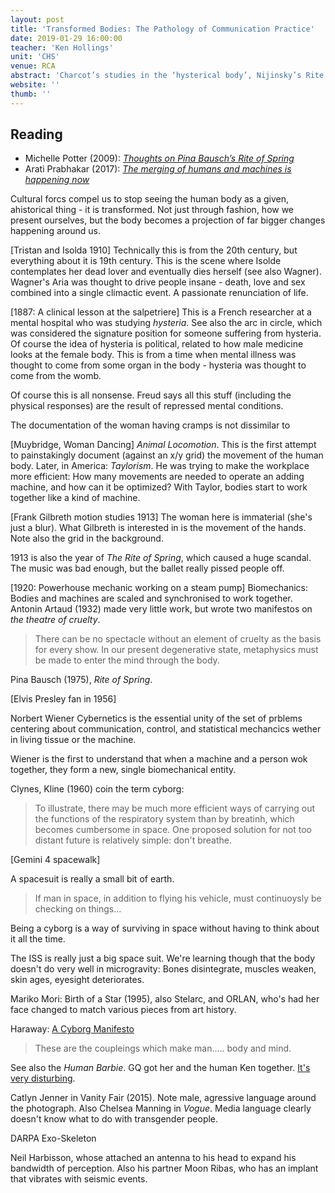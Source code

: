 ```yaml
---
layout: post
title: 'Transformed Bodies: The Pathology of Communication Practice'
date: 2019-01-29 16:00:00
teacher: 'Ken Hollings'
unit: 'CHS'
venue: RCA
abstract: 'Charcot’s studies in the ‘hysterical body’, Nijinsky’s Rite of Springand Artaud’s Theatre of Cruelty are evidence of the stresses undergone by the human body since the start of the modernist era. Meanwhile in the 21stcentury, the cyborg, wearable technological and digital implants represent the latest wave in the progressive transformation of the human body. What is the role of communication practice in an age when a ‘network of organs’ is in the process of becoming a reality?'
website: ''
thumb: ''
---
```


## Reading

- Michelle Potter (2009): _[Thoughts on Pina Bausch’s Rite of Spring](http://michellepotter.org/articles/thoughts-on-pina-bauschs-rite-of-spring)_
- Arati Prabhakar (2017): _[The merging of humans and machines is happening now](https://www.wired.co.uk/article/darpa-arati-prabhakar-humans-machines)_

Cultural forcs compel us to stop seeing the human body as a given, ahistorical thing - it is transformed. Not just through fashion, how we present ourselves, but the body becomes a projection of far bigger changes happening around us.

[Tristan and Isolda 1910]
Technically this is from the 20th century, but everything about it is 19th century. This is the scene where Isolde contemplates her dead lover and eventually dies herself (see also Wagner). Wagner's Aria was thought to drive people insane - death, love and sex combined into a single climactic event. A passionate renunciation of life.

[1887: A clinical lesson at the salpetriere]
This is a French researcher at a mental hospital who was studying _hysteria_. See also the arc in circle, which was considered the signature position for someone suffering from hysteria. Of course the idea of hysteria is political, related to how male medicine looks at the female body. This is from a time when mental illness was thought to come from some organ in the body - hysteria was thought to come from the womb.

Of course this is all nonsense. Freud says all this stuff (including the physical responses) are the result of repressed mental conditions.

The documentation of the woman having cramps is not dissimilar to

[Muybridge, Woman Dancing]
_Animal Locomotion_. This is the first attempt to painstakingly document (against an x/y grid) the movement of the human body. Later, in America: _Taylorism_. He was trying to make the workplace more efficient: How many movements are needed to operate an adding machine, and how can it be optimized? With Taylor, bodies start to work together like a kind of machine.

[Frank Gilbreth motion studies 1913]
The woman here is immaterial (she's just a blur). What Gilbreth is interested in is the movement of the hands. Note also the grid in the background.

1913 is also the year of _The Rite of Spring_, which caused a huge scandal. The music was bad enough, but the ballet really pissed people off.

[1920: Powerhouse mechanic working on a steam pump]
Biomechanics: Bodies and machines are scaled and synchronised to work together.
Antonin Artaud (1932) made very little work, but wrote two manifestos on _the theatre of cruelty_.

> There can be no spectacle without an element of cruelty as the basis for every show. In our present degenerative state, metaphysics must be made to enter the mind through the body.

Pina Bausch (1975), _Rite of Spring_.

[Elvis Presley fan in 1956]

Norbert Wiener
Cybernetics is the essential unity of the set of prblems centering about communication, control, and statistical mechancics wether in living tissue or the machine.

Wiener is the first to understand that when a machine and a person wok together, they form a new, single biomechanical entity.

Clynes, Kline (1960) coin the term cyborg:

> To illustrate, there may be much more efficient ways of carrying out the functions of the respiratory system than by breatinh, which becomes cumbersome in space. One proposed solution for not too distant future is relatively simple: don't breathe.

[Gemini 4 spacewalk]

A spacesuit is really a small bit of earth.

> If man in space, in addition to flying his vehicle, must continuoysly be checking on things...

Being a cyborg is a way of surviving in space without having to think about it all the time.

The ISS is really just a big space suit. We're learning though that the body doesn't do very well in microgravity: Bones disintegrate, muscles weaken, skin ages, eyesight deteriorates.

Mariko Mori: Birth of a Star (1995), also Stelarc, and ORLAN, who's had her face changed to match various pieces from art history.

Haraway: [A Cyborg Manifesto](https://warwick.ac.uk/fac/arts/english/currentstudents/undergraduate/modules/fictionnownarrativemediaandtheoryinthe21stcentury/manifestly_haraway_----_a_cyborg_manifesto_science_technology_and_socialist-feminism_in_the_....pdf)

> These are the coupleings which make man..... body and mind.

See also the _Human Barbie_. GQ got her and the human Ken together. [It's very disturbing](https://www.gq.com/story/human-ken-doll-justin-jedlica-interview).

Catlyn Jenner in Vanity Fair (2015). Note male, agressive language around the photograph. Also Chelsea Manning in _Vogue_. Media language clearly doesn't know what to do with transgender people.

DARPA Exo-Skeleton

Neil Harbisson, whose attached an antenna to his head to expand his bandwidth of perception. Also his partner Moon Ribas, who has an implant that vibrates with seismic events.
